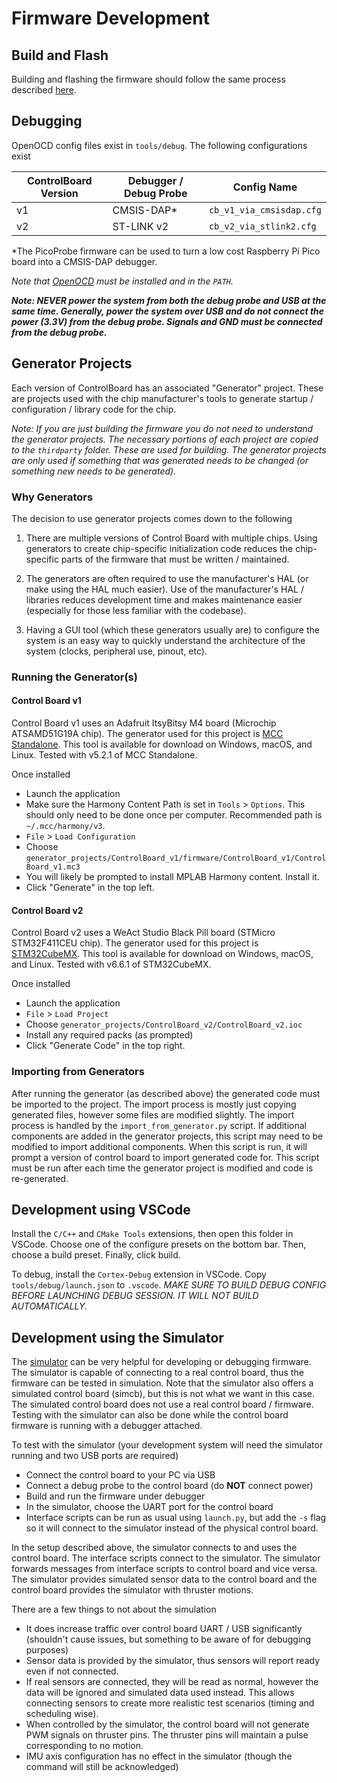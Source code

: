 # Firmware Development

## Build and Flash

Building and flashing the firmware should follow the same process described [here](./build.md).


## Debugging

OpenOCD config files exist in `tools/debug`. The following configurations exist

| ControlBoard Version | Debugger / Debug Probe | Config Name                  |
| -------------------- | ---------------------- | ---------------------------- |
| v1                   | CMSIS-DAP&ast;         | `cb_v1_via_cmsisdap.cfg`     |
| v2                   | ST-LINK v2             | `cb_v2_via_stlink2.cfg`      |

&ast;The PicoProbe firmware can be used to turn a low cost Raspberry Pi Pico board into a CMSIS-DAP debugger.

*Note that [OpenOCD](https://openocd.org/) must be installed and in the `PATH`.*

***Note: NEVER power the system from both the debug probe and USB at the same time. Generally, power the system over USB and do not connect the power (3.3V) from the debug probe. Signals and GND must be connected from the debug probe.***

## Generator Projects

Each version of ControlBoard has an associated "Generator" project. These are projects used with the chip manufacturer's tools to generate startup / configuration / library code for the chip.

*Note: If you are just building the firmware you do not need to understand the generator projects. The necessary portions of each project are copied to the `thirdparty` folder. These are used for building. The generator projects are only used if something that was generated needs to be changed (or something new needs to be generated).*

### Why Generators

The decision to use generator projects comes down to the following

1. There are multiple versions of Control Board with multiple chips. Using generators to create chip-specific initialization code reduces the chip-specific parts of the firmware that must be written / maintained.

2. The generators are often required to use the manufacturer's HAL (or make using the HAL much easier). Use of the manufacturer's HAL / libraries reduces development time and makes maintenance easier (especially for those less familiar with the codebase).

3. Having a GUI tool (which these generators usually are) to configure the system is an easy way to quickly understand the architecture of the system (clocks, peripheral use, pinout, etc).

### Running the Generator(s)

#### Control Board v1

Control Board v1 uses an Adafruit ItsyBitsy M4 board (Microchip ATSAMD51G19A chip). The generator used for this project is [MCC Standalone](https://www.microchip.com/en-us/tools-resources/configure/mplab-code-configurator). This tool is available for download on Windows, macOS, and Linux. Tested with v5.2.1 of MCC Standalone.

Once installed

- Launch the application
- Make sure the Harmony Content Path is set in `Tools` > `Options`. This should only need to be done once per computer. Recommended path is `~/.mcc/harmony/v3`.
- `File` > `Load Configuration`
- Choose `generator_projects/ControlBoard_v1/firmware/ControlBoard_v1/ControlBoard_v1.mc3`
- You will likely be prompted to install MPLAB Harmony content. Install it.
- Click "Generate" in the top left.

#### Control Board v2

Control Board v2 uses a WeAct Studio Black Pill board (STMicro STM32F411CEU chip). The generator used for this project is [STM32CubeMX](https://www.st.com/en/development-tools/stm32cubemx.html). This tool is available for download on Windows, macOS, and Linux. Tested with v6.6.1 of STM32CubeMX.

Once installed

- Launch the application
- `File` > `Load Project`
- Choose `generator_projects/ControlBoard_v2/ControlBoard_v2.ioc`
- Install any required packs (as prompted)
- Click "Generate Code" in the top right.


### Importing from Generators

After running the generator (as described above) the generated code must be imported to the project. The import process is mostly just copying generated files, however some files are modified slightly. The import process is handled by the `import_from_generator.py` script. If additional components are added in the generator projects, this script may need to be modified to import additional components. When this script is run, it will prompt a version of control board to import generated code for. This script must be run after each time the generator project is modified and code is re-generated.


## Development using VSCode

Install the `C/C++` and `CMake Tools` extensions, then open this folder in VSCode. Choose one of the configure presets on the bottom bar. Then, choose a build preset. Finally, click build.

To debug, install the `Cortex-Debug` extension in VSCode. Copy `tools/debug/launch.json` to `.vscode`. *MAKE SURE TO BUILD DEBUG CONFIG BEFORE LAUNCHING DEBUG SESSION. IT WILL NOT BUILD AUTOMATICALLY.*


## Development using the Simulator

The [simulator](https://github.com/MB3hel/GodotAUVSim) can be very helpful for developing or debugging firmware. The simulator is capable of connecting to a real control board, thus the firmware can be tested in simulation. Note that the simulator also offers a simulated control board (simcb), but this is not what we want in this case. The simulated control board does not use a real control board / firmware. Testing with the simulator can also be done while the control board firmware is running with a debugger attached.

To test with the simulator (your development system will need the simulator running and two USB ports are required)

- Connect the control board to your PC via USB
- Connect a debug probe to the control board (do **NOT** connect power)
- Build and run the firmware under debugger
- In the simulator, choose the UART port for the control board
- Interface scripts can be run as usual using `launch.py`, but add the `-s` flag so it will connect to the simulator instead of the physical control board.

In the setup described above, the simulator connects to and uses the control board. The interface scripts connect to the simulator. The simulator forwards messages from interface scripts to control board and vice versa. The simulator provides simulated sensor data to the control board and the control board provides the simulator with thruster motions.

There are a few things to not about the simulation

- It does increase traffic over control board UART / USB significantly (shouldn't cause issues, but something to be aware of for debugging purposes)
- Sensor data is provided by the simulator, thus sensors will report ready even if not connected.
- If real sensors are connected, they will be read as normal, however the data will be ignored and simulated data used instead. This allows connecting sensors to create more realistic test scenarios (timing and scheduling wise).
- When controlled by the simulator, the control board will not generate PWM signals on thruster pins. The thruster pins will maintain a pulse corresponding to no motion.
- IMU axis configuration has no effect in the simulator (though the command will still be acknowledged)
